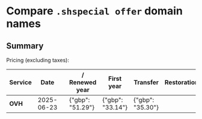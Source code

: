 # Compare `.shspecial offer` domain names

## Summary

Pricing (excluding taxes):

| Service | Date |  | / Renewed year | First year | Transfer | Restoration |
|--|--|--|--|--|--|--|
| **OVH** | 2025-06-23 |  | {"gbp": "51.29"} | {"gbp": "33.14"} | {"gbp": "35.30"} |  |
